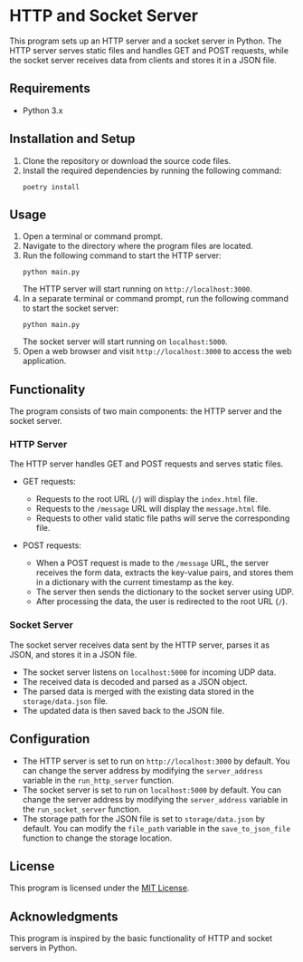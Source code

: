# HTTP and Socket Server

This program sets up an HTTP server and a socket server in Python. The HTTP server serves static files and handles GET and POST requests, while the socket server receives data from clients and stores it in a JSON file.

## Requirements
- Python 3.x

## Installation and Setup
1. Clone the repository or download the source code files.
2. Install the required dependencies by running the following command:
   ```
   poetry install
   ```

## Usage
1. Open a terminal or command prompt.
2. Navigate to the directory where the program files are located.
3. Run the following command to start the HTTP server:
   ```
   python main.py
   ```
   The HTTP server will start running on `http://localhost:3000`.
4. In a separate terminal or command prompt, run the following command to start the socket server:
   ```
   python main.py
   ```
   The socket server will start running on `localhost:5000`.
5. Open a web browser and visit `http://localhost:3000` to access the web application.

## Functionality
The program consists of two main components: the HTTP server and the socket server.

### HTTP Server
The HTTP server handles GET and POST requests and serves static files.

- GET requests:
  - Requests to the root URL (`/`) will display the `index.html` file.
  - Requests to the `/message` URL will display the `message.html` file.
  - Requests to other valid static file paths will serve the corresponding file.

- POST requests:
  - When a POST request is made to the `/message` URL, the server receives the form data, extracts the key-value pairs, and stores them in a dictionary with the current timestamp as the key.
  - The server then sends the dictionary to the socket server using UDP.
  - After processing the data, the user is redirected to the root URL (`/`).

### Socket Server
The socket server receives data sent by the HTTP server, parses it as JSON, and stores it in a JSON file.

- The socket server listens on `localhost:5000` for incoming UDP data.
- The received data is decoded and parsed as a JSON object.
- The parsed data is merged with the existing data stored in the `storage/data.json` file.
- The updated data is then saved back to the JSON file.

## Configuration
- The HTTP server is set to run on `http://localhost:3000` by default. You can change the server address by modifying the `server_address` variable in the `run_http_server` function.
- The socket server is set to run on `localhost:5000` by default. You can change the server address by modifying the `server_address` variable in the `run_socket_server` function.
- The storage path for the JSON file is set to `storage/data.json` by default. You can modify the `file_path` variable in the `save_to_json_file` function to change the storage location.

## License
This program is licensed under the [MIT License](LICENSE).

## Acknowledgments
This program is inspired by the basic functionality of HTTP and socket servers in Python.

